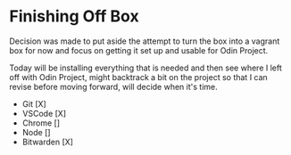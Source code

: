 # Finishing Off Box

Decision was made to put aside the attempt to turn the box into a vagrant box for now and focus on getting it set up and usable for Odin Project.

Today will be installing everything that is needed and then see where I left off with Odin Project, might backtrack a bit on the project so that I can revise before moving forward, will decide when it's time.

- Git [X]
- VSCode [X]
- Chrome []
- Node []
- Bitwarden [X]